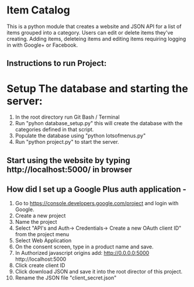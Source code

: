 # Item Catalog
This is a python module that creates a website and JSON API for a list of items grouped into a category. Users can edit or delete items they've creating. Adding items, deleteing items and editing items requiring logging in with Google+ or Facebook.

## Instructions to run Project:
# Setup The database and starting the server:

1. In the root directory run Git Bash / Terminal
2. Run "pyhon database_setup.py" this will create the database with the categories defined in that script.
3. Populate the database using "python lotsofmenus.py"
4. Run "python project.py" to start the server.

## Start using the website by typing http://localhost:5000/ in browser


## How did I set up a Google Plus auth application -
1. Go to https://console.developers.google.com/project and login with Google.
2. Create a new project
3. Name the project
4. Select "API's and Auth-> Credentials-> Create a new OAuth client ID" from the project menu
5. Select Web Application
6. On the consent screen, type in a product name and save.
7. In Authorized javascript origins add: http://0.0.0.0:5000 http://localhost:5000
8. Click create client ID
9. Click download JSON and save it into the root director of this project.
10. Rename the JSON file "client_secret.json"
